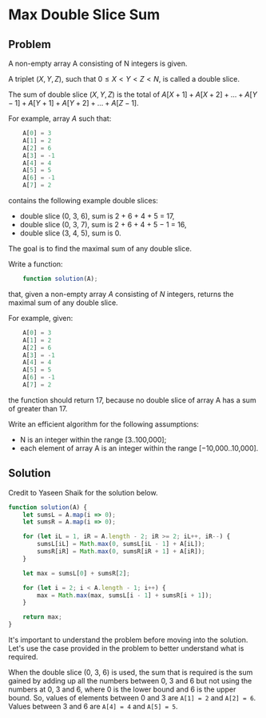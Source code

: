 # Max Double Slice Sum

## Problem

A non-empty array A consisting of N integers is given.

A triplet $(X, Y, Z)$, such that $0 ≤ X < Y < Z < N$, is called a double slice.

The sum of double slice $(X, Y, Z)$ is the total of $A[X + 1] + A[X + 2] + ... + A[Y − 1] + A[Y + 1] + A[Y + 2] + ... + A[Z − 1]$.

For example, array $A$ such that:

```js
    A[0] = 3
    A[1] = 2
    A[2] = 6
    A[3] = -1
    A[4] = 4
    A[5] = 5
    A[6] = -1
    A[7] = 2
```

contains the following example double slices:

- double slice (0, 3, 6), sum is 2 + 6 + 4 + 5 = 17,
- double slice (0, 3, 7), sum is 2 + 6 + 4 + 5 − 1 = 16,
- double slice (3, 4, 5), sum is 0.

The goal is to find the maximal sum of any double slice.

Write a function:

```js
    function solution(A);
```

that, given a non-empty array $A$ consisting of $N$ integers, returns the maximal sum of any double slice.

For example, given:

```js
    A[0] = 3
    A[1] = 2
    A[2] = 6
    A[3] = -1
    A[4] = 4
    A[5] = 5
    A[6] = -1
    A[7] = 2
```

the function should return 17, because no double slice of array A has a sum of greater than 17.

Write an efficient algorithm for the following assumptions:

- N is an integer within the range [3..100,000];
- each element of array A is an integer within the range [−10,000..10,000].

## Solution

Credit to Yaseen Shaik for the solution below.

```js
function solution(A) {
    let sumsL = A.map(i => 0);
    let sumsR = A.map(i => 0);

    for (let iL = 1, iR = A.length - 2; iR >= 2; iL++, iR--) {
        sumsL[iL] = Math.max(0, sumsL[iL - 1] + A[iL]);
        sumsR[iR] = Math.max(0, sumsR[iR + 1] + A[iR]);
    }

    let max = sumsL[0] + sumsR[2];

    for (let i = 2; i < A.length - 1; i++) {
        max = Math.max(max, sumsL[i - 1] + sumsR[i + 1]);
    }

    return max;
}
```

It's important to understand the problem before moving into the solution. Let's use the case provided in the problem to better understand what is required.

When the double slice (0, 3, 6) is used, the sum that is required is the sum gained by adding up all the numbers between 0, 3 and 6 but not using the numbers at 0, 3 and 6, where 0 is the lower bound and 6 is the upper bound. So, values of elements between 0 and 3 are `A[1] = 2` and `A[2] = 6`. Values between 3 and 6 are `A[4] = 4` and `A[5] = 5`.